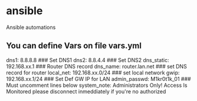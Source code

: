 # ansible
Ansible automations

## You can define Vars on file vars.yml

dns1: 8.8.8.8 ### Set DNS1
dns2: 8.8.4.4 ### Set DNS2
dns_static: 192.168.xx.1 ### Router DNS record
dns_name: router.lan.net ### set DNS record for router
local_net: 192.168.xx.0/24 ### set local network
gwip: 192.168.xx.1/24 ### Set Def GW IP for LAN 
admin_passwd: M1kr0t1k_01 ### Must uncomment lines below
system_note:  Administrators Only! Access Is Monitored please disconnect inmeddiately if you're no authorized
